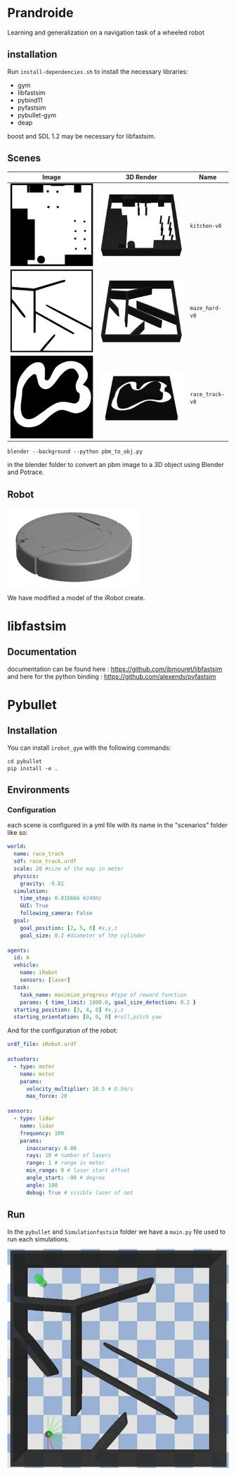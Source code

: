 # Prandroide

Learning and generalization on a navigation task of a wheeled robot

## installation

Run `install-dependencies.sh` to install the necessary libraries:

- gym
- libfastsim
- pybind11
- pyfastsim
- pybullet-gym
- deap

boost and SDL 1.2 may be necessary for libfastsim.

## Scenes

| Image                                      | 3D Render                                      | Name           |
| ------------------------------------------ | ---------------------------------------------- | -------------- |
| ![kitchen](assets/readme/kitchen.svg)      | ![kitchen3D](assets/readme/kitchen3D.png)      | `kitchen-v0`   |
| ![maze_hard](assets/readme/maze_hard.svg)  | ![maze_hard3D](assets/readme/maze_hard3D.png)  | `maze_hard-v0` |
| ![maze_hard](assets/readme/race_track.svg) | ![maze_hard3D](assets/readme/race_track3D.png) | `race_track-v0` |

```console
blender --background --python pbm_to_obj.py
```

in the blender folder to convert an pbm image to a 3D object using Blender and Potrace.

## Robot

<img src="assets/readme/irobot.png" width="300">

We have modified a model of the iRobot create.

# libfastsim

## Documentation

documentation can be found here : https://github.com/jbmouret/libfastsim
and here for the python binding : https://github.com/alexendy/pyfastsim


# Pybullet

## Installation

You can install `irobot_gym` with the following commands:

```shell_script
cd pybullet
pip install -e .
```

## Environments

### Configuration

each scene is configured in a yml file with its name in the "scenarios" folder like so:

```yml
world:
  name: race_track
  sdf: race_track.urdf
  scale: 20 #size of the map in meter
  physics:
    gravity: -9.81
  simulation:
    time_step: 0.016666 #240Hz
    GUI: True
    following_camera: False
  goal:
    goal_position: [2, 5, 0] #x,y,z
    goal_size: 0.2 #diameter of the cylinder

agents:
  id: A
  vehicle:
    name: iRobot
    sensors: [laser]
  task:
    task_name: maximize_progress #type of reward function
    params: { time_limit: 1000.0, goal_size_detection: 0.2 }
  starting_position: [3, 4, 0] #x,y,z
  starting_orientation: [0, 0, 0] #roll,pitch yaw
```

And for the configuration of the robot:

```yml
urdf_file: iRobot.urdf

actuators:
  - type: motor
    name: motor
    params:
      velocity_multiplier: 16.5 # 0.5m/s
      max_force: 20

sensors:
  - type: lidar
    name: lidar
    frequency: 100
    params:
      inaccuracy: 0.00
      rays: 10 # number of lasers
      range: 1 # range in meter
      min_range: 0 # laser start offset
      angle_start: -90 # degree
      angle: 180
      debug: True # visible laser of not
```
## Run
In the `pybullet` and `Simulationfastsim` folder we have a `main.py` file used to run each simulations.

![pybullet_._gif](assets/readme/pybullet2.gif)
